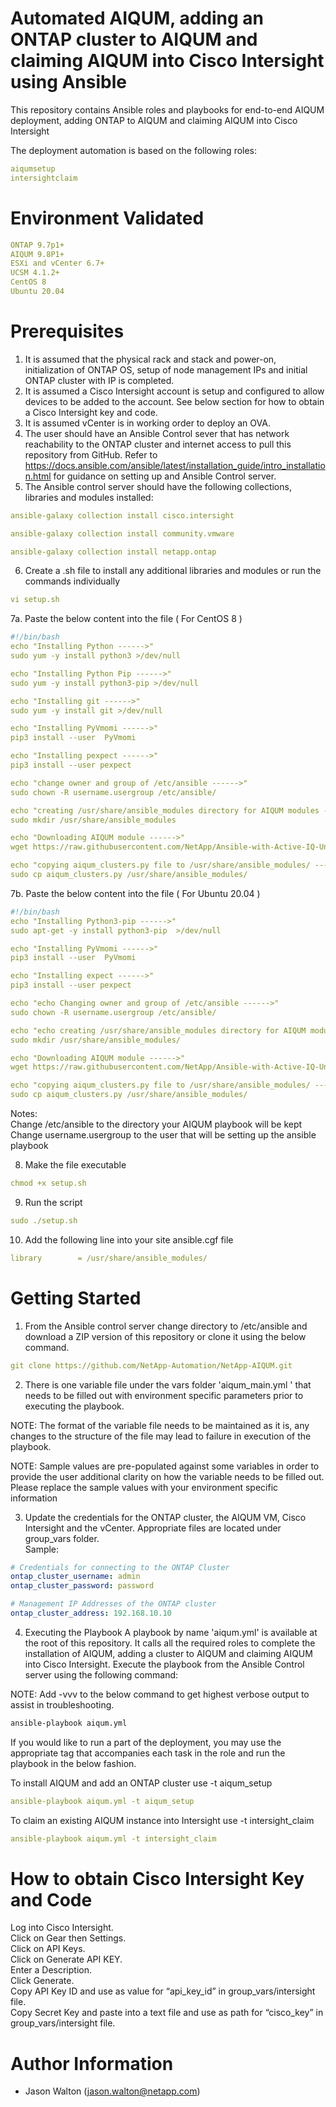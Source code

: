# Automated AIQUM, adding an ONTAP cluster to AIQUM and claiming AIQUM into Cisco Intersight using Ansible

This repository contains Ansible roles and playbooks for end-to-end AIQUM deployment, adding ONTAP to AIQUM and claiming AIQUM into Cisco Intersight

The deployment automation is based on the following roles:

``` yaml
aiqumsetup
intersightclaim
```

# Environment Validated
``` yaml
ONTAP 9.7p1+
AIQUM 9.8P1+
ESXi and vCenter 6.7+
UCSM 4.1.2+
CentOS 8
Ubuntu 20.04
```

# Prerequisites
1. It is assumed that the physical rack and stack and power-on, initialization of ONTAP OS, setup of node management IPs and initial ONTAP cluster with IP is completed.
2. It is assumed a Cisco Intersight account is setup and configured to allow devices to be added to the account. See below section for how to obtain a Cisco Intersight key and code.
3. It is assumed vCenter is in working order to deploy an OVA.
4. The user should have an Ansible Control sever that has network reachability to the ONTAP cluster and internet access to pull this repository from GitHub. Refer to https://docs.ansible.com/ansible/latest/installation_guide/intro_installation.html for guidance on setting up and Ansible Control server.
5. The Ansible control server should have the following collections, libraries and modules installed:

``` yaml
ansible-galaxy collection install cisco.intersight

ansible-galaxy collection install community.vmware

ansible-galaxy collection install netapp.ontap

```

6. Create a .sh file to install any additional libraries and modules or run the commands individually
``` yaml
vi setup.sh
```

7a. Paste the below content into the file ( For CentOS 8 )
``` yaml
#!/bin/bash
echo "Installing Python ------>"
sudo yum -y install python3 >/dev/null

echo "Installing Python Pip ------>"
sudo yum -y install python3-pip >/dev/null

echo "Installing git ------>"
sudo yum -y install git >/dev/null

echo "Installing PyVmomi ------>"
pip3 install --user  PyVmomi

echo "Installing pexpect ------>"
pip3 install --user pexpect

echo "change owner and group of /etc/ansible ------>"
sudo chown -R username.usergroup /etc/ansible/

echo "creating /usr/share/ansible_modules directory for AIQUM modules ------>"
sudo mkdir /usr/share/ansible_modules

echo "Downloading AIQUM module ------>"
wget https://raw.githubusercontent.com/NetApp/Ansible-with-Active-IQ-Unified-Manager/master/aiqum_modules/aiqum_clusters.py

echo "copying aiqum_clusters.py file to /usr/share/ansible_modules/ ------>"
sudo cp aiqum_clusters.py /usr/share/ansible_modules/
```
7b. Paste the below content into the file ( For Ubuntu 20.04 )
``` yaml
#!/bin/bash
echo "Installing Python3-pip ------>"
sudo apt-get -y install python3-pip  >/dev/null

echo "Installing PyVmomi ------>"
pip3 install --user  PyVmomi

echo "Installing expect ------>"
pip3 install --user pexpect

echo "echo Changing owner and group of /etc/ansible ------>"
sudo chown -R username.usergroup /etc/ansible/

echo "echo creating /usr/share/ansible_modules directory for AIQUM modules ------>"
sudo mkdir /usr/share/ansible_modules/

echo "Downloading AIQUM module ------>"
wget https://raw.githubusercontent.com/NetApp/Ansible-with-Active-IQ-Unified-Manager/master/aiqum_modules/aiqum_clusters.py

echo "copying aiqum_clusters.py file to /usr/share/ansible_modules/ ------>"
sudo cp aiqum_clusters.py /usr/share/ansible_modules/
```
Notes: \
Change /etc/ansible to the directory your AIQUM playbook will be kept \
Change username.usergroup to the user that will be setting up the ansible playbook 

8. Make the file executable
``` yaml
chmod +x setup.sh
```
9. Run the script
``` yaml
sudo ./setup.sh
```

10. Add the following line into your site ansible.cgf file
``` yaml
library        = /usr/share/ansible_modules/
```

# Getting Started

1. From the Ansible control server change directory to /etc/ansible and download a ZIP version of this repository or clone it using the below command.

``` yaml
git clone https://github.com/NetApp-Automation/NetApp-AIQUM.git
```

2. There is one variable file under the vars folder 'aiqum_main.yml ' that needs to be filled out with environment specific parameters prior to executing the playbook. 

NOTE: The format of the variable file needs to be maintained as it is, any changes to the structure of the file may lead to failure in execution of the playbook. 

NOTE: Sample values are pre-populated against some variables in order to provide the user additional clarity on how the variable needs to be filled out. Please replace the sample values with your environment specific information

3. Update the credentials for the ONTAP cluster, the AIQUM VM, Cisco Intersight and the vCenter. Appropriate files are located under group_vars folder. \
Sample:
``` yaml
# Credentials for connecting to the ONTAP Cluster
ontap_cluster_username: admin
ontap_cluster_password: password

# Management IP Addresses of the ONTAP cluster
ontap_cluster_address: 192.168.10.10
```

4. Executing the Playbook A playbook by name 'aiqum.yml' is available at the root of this repository. It calls all the required roles to complete the installation of AIQUM, adding a cluster to AIQUM and claiming AIQUM into Cisco Intersight. Execute the playbook from the Ansible Control server using the following command:

NOTE: Add -vvv to the below command to get highest verbose output to assist in troubleshooting. 

``` y
ansible-playbook aiqum.yml
```

If you would like to run a part of the deployment, you may use the appropriate tag that accompanies each task in the role and run the playbook in the below fashion.

To install AIQUM and add an ONTAP cluster use -t aiqum_setup
``` yaml
ansible-playbook aiqum.yml -t aiqum_setup
```

To claim an existing AIQUM instance into Intersight use -t intersight_claim

``` yaml
ansible-playbook aiqum.yml -t intersight_claim
```


# How to obtain Cisco Intersight Key and Code
Log into Cisco Intersight.\
Click on Gear then Settings.\
Click on API Keys.\
Click on Generate API KEY.\
Enter a Description.\
Click Generate.\
Copy API Key ID and use as value for “api_key_id” in group_vars/intersight file.\
Copy Secret Key and paste into a text file and use as path for “cisco_key” in group_vars/intersight file.


# Author Information
* Jason Walton (jason.walton@netapp.com) 

